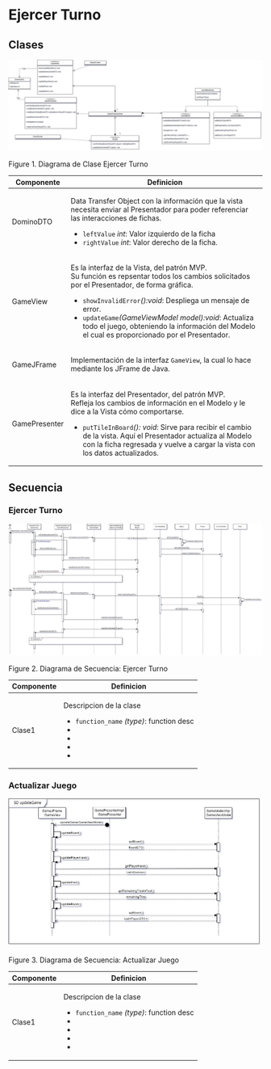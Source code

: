 # Ejercer Turno

## Clases

![Figure1](/docs/imgs/CD_ejercer_turno.png)

Figure 1. Diagrama de Clase Ejercer Turno

| Componente    | Definicion                                                                                                                                                                                                                                                                                                                                                                                    |
| ------------- | --------------------------------------------------------------------------------------------------------------------------------------------------------------------------------------------------------------------------------------------------------------------------------------------------------------------------------------------------------------------------------------------- |
| DominoDTO     | <p>Data Transfer Object con la información que la vista necesita enviar al Presentador para poder referenciar las interacciones de fichas.</p><ul><li>`leftValue` _int_: Valor izquierdo de la ficha<li>`rightValue` _int_: Valor derecho de la ficha.</ul>                                                                                                                                   |
| GameView      | <p>Es la interfaz de la Vista, del patrón MVP. <br> Su función es repsentar todos los cambios solicitados por el Presentador, de forma gráfica.</p><ul><li>`showInvalidError`_():void_: Despliega un mensaje de error.</li><li>`updateGame`_(GameViewModel model):void_: Actualiza todo el juego, obteniendo la información del Modelo el cual es proporcionado por el Presentador.</li></ul> |
| GameJFrame    | <p>Implementación de la interfaz `GameView`, la cual lo hace mediante los JFrame de Java.</p>                                                                                                                                                                                                                                                                                                 |
| GamePresenter | <p>Es la interfaz del Presentador, del patrón MVP. <br> Refleja los cambios de información en el Modelo y le dice a la Vista cómo comportarse.</p><ul><li>`putTileInBoard`_(): void_: Sirve para recibir el cambio de la vista. Aquí el Presentador actualiza al Modelo con la ficha regresada y vuelve a cargar la vista con los datos actualizados.</li></ul>                               |

## Secuencia

### Ejercer Turno

![Figure2](/docs/imgs/SD_ejercer_turno.png)

Figure 2. Diagrama de Secuencia: Ejercer Turno

| Componente | Definicion                                                                                         |
| ---------- | -------------------------------------------------------------------------------------------------- |
| Clase1     | <p>Descripcion de la clase</p><ul><li>`function_name` _(type)_: function desc<li><li><li><li></ul> |

### Actualizar Juego

![Figure3](/docs/imgs/SD_update_game.png)

Figure 3. Diagrama de Secuencia: Actualizar Juego

| Componente | Definicion                                                                                         |
| ---------- | -------------------------------------------------------------------------------------------------- |
| Clase1     | <p>Descripcion de la clase</p><ul><li>`function_name` _(type)_: function desc<li><li><li><li></ul> |